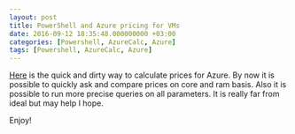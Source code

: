 ```yaml
---
layout: post
title: PowerShell and Azure pricing for VMs
date: 2016-09-12 18:35:48.000000000 +03:00
categories: [Powershell, AzureCalc, Azure]
tags: [Powershell, AzureCalc, Azure]
---
```

[Here](https://github.com/eosfor/AzureCalc) is the quick and dirty way to calculate prices for Azure. By now it is possible to quickly ask and compare prices on core and ram basis. Also it is possible to run more precise queries on all parameters. It is really far from ideal but may help I hope.

Enjoy!
